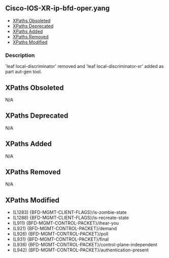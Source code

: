 ## Cisco-IOS-XR-ip-bfd-oper.yang

- [XPaths Obsoleted](#xpaths-obsoleted)
- [XPaths Deprecated](#xpaths-deprecated)
- [XPaths Added](#xpaths-added)
- [XPaths Removed](#xpaths-removed)
- [XPaths Modified](#xpaths-modified)

### Description

'leaf local-discriminator' removed and 'leaf local-discriminator-xr' added as part aut-gen tool.

## XPaths Obsoleted

N/A

## XPaths Deprecated

N/A

## XPaths Added

N/A

## XPaths Removed

N/A

## XPaths Modified

- (L1283)	{BFD-MGMT-CLIENT-FLAGS}/is-zombie-state
- (L1288)	{BFD-MGMT-CLIENT-FLAGS}/is-recreate-state
- (L911)	{BFD-MGMT-CONTROL-PACKET}/ihear-you
- (L921)	{BFD-MGMT-CONTROL-PACKET}/demand
- (L926)	{BFD-MGMT-CONTROL-PACKET}/poll
- (L931)	{BFD-MGMT-CONTROL-PACKET}/final
- (L936)	{BFD-MGMT-CONTROL-PACKET}/control-plane-independent
- (L942)	{BFD-MGMT-CONTROL-PACKET}/authentication-present

